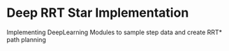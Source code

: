 # Deep RRT Star Implementation
 Implementing DeepLearning Modules to sample step data and create RRT* path planning
